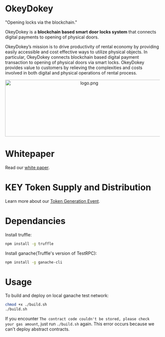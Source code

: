 # OkeyDokey
"Opening locks via the blockchain."​

OkeyDokey is a **blockchain based smart door locks system** that connects digital payments to opening of physical doors.

OkeyDokey’s mission is to drive productivity of rental economy by providing easily accessible and cost effective ways to utilize physical objects. In particular, OkeyDokey connects blockchain based digital payment transaction to opening of physical doors via smart locks. OkeyDokey provides value to customers by relieving the complexities and costs involved in both digital and physical operations of rental process.

<p align="center">
  <img align="center" src="img/logo.png" width="532" height="184" alt="logo.png"/>
</p>

# Whitepaper
Read our [white paper](https://github.com/team-okeydokey/okeydokey/wiki/OKEYDOKEY-White-Paper).

# KEY Token Supply and Distribution
Learn more about our [Token Generation Event](https://github.com/team-okeydokey/okeydokey/wiki/OKEYDOKEY-Token-Generation-Event).



# Dependancies
Install truffle:
```bash
npm install -g truffle
```

Install ganache(Truffle's version of TestRPC):
```bash
npm install -g ganache-cli
```


# Usage
To build and deploy on local ganache test network:
```bash
chmod +x ./build.sh
./build.sh
```

If you encounter `The contract code couldn't be stored, please check your gas amount`, just run `./build.sh` again. This error occurs because we can't deploy abstract contracts.
